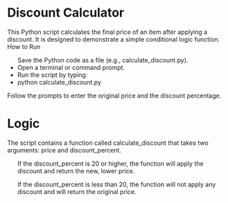 <h1>Discount Calculator</h1>

<p>This Python script calculates the final price of an item after applying a discount. It is designed to demonstrate a simple conditional logic function.
How to Run</p>

   <ul>Save the Python code as a file (e.g., calculate_discount.py).

  <li>  Open a terminal or command prompt.</li>

   <li> Run the script by typing:</li>
   <li> python calculate_discount.py</li>
</ul>
   <p> Follow the prompts to enter the original price and the discount percentage.</p>

<h1>Logic</h1>

The script contains a function called calculate_discount that takes two arguments: price and discount_percent.

   <ol> If the discount_percent is 20 or higher, the function will apply the discount and return the new, lower price.</ol>

   <ol> If the discount_percent is less than 20, the function will not apply any discount and will return the original price.</ol>
